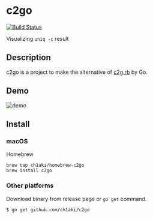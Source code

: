 # c2go

[![Build Status](https://travis-ci.org/ch1aki/c2go.svg?branch=master)](https://travis-ci.org/ch1aki/c2go)

Visualizing `uniq -c` result

## Description

c2go is a project to make the alternative of [c2g.rb](https://gist.github.com/eidantoei/999146) by Go.

## Demo

![demo](https://media.giphy.com/media/2im82t1DGomcJJ1sOx/giphy.gif)

## Install

### macOS

Homebrew

```
brew tap ch1aki/homebrew-c2go
brew install c2go
```

### Other platforms

Download binary from release page or `go get` command.

```bash
$ go get github.com/ch1aki/c2go
```
